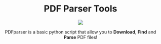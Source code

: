 <h1 align="center">PDF Parser Tools</h1>

<p align="center">
  <img src="https://github.com/Grogny/image-video-gif/blob/main/pdfparserstyle.png">
</p>

<p style="text-align:center">PDFparser is a basic python script that allow you to <strong>Download</strong>, <strong>Find</strong> and <strong>Parse</strong> PDF files!</p>
